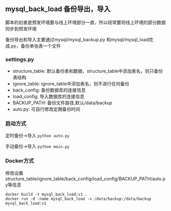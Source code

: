 ## mysql_back_load 备份导出，导入

脚本的初衷是预发环境要与线上环境部分一直，所以经常要将线上环境的部分数据同步到预发环境

备份导出和导入主要通过mysql/mysql_backup.py 和mysql/mysql_load完成.py，备份单张表一个文件

### settings.py
- structure_table: 默认备份表和数据，structure_table中添加表名，则只备份表结构
- ignore_table: ignore_table中添加表名，则不进行任何备份
- back_config: 备份数据库的连接信息
- load_config: 导入数据库的连接信息
- BACKUP_PATH: 备份文件路径,默认/data/backup
- auto.py: 可自行修改定期备份时间


### 启动方式
定时备份->导入
```python auto.py```

手动备份->导入
```python main.py```

### Docker方式
修改设置structure_table/ignore_table/back_config/load_config/BACKUP_PATH/auto.py等信息

```
docker build -t mysql_back_load:v1 .
docker run -d -name mysql_back_load -v /data/backup:/data/backup mysql_back_load:v1
```
